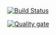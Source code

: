 [![Build Status](https://travis-ci.com/DanilUst/Test_PO.svg?branch=main)](https://travis-ci.com/DanilUst/Test_PO)

[![Quality gate](https://sonarcloud.io/api/project_badges/quality_gate?project=DanilUst_Test_PO)](https://sonarcloud.io/dashboard?id=DanilUst_Test_PO)


